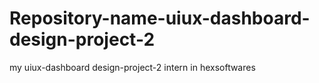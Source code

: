 # Repository-name-uiux-dashboard-design-project-2
my uiux-dashboard design-project-2 intern in hexsoftwares
